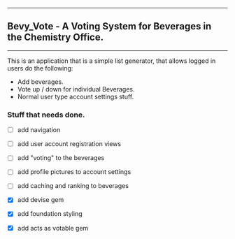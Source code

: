 ------------------------------------------------------------------
## Bevy_Vote - A Voting System for Beverages in the Chemistry Office.
------------------------------------------------------------------

This is an application that is a simple list generator, that allows logged in users do the following:

- Add beverages.
- Vote up / down for individual Beverages.
- Normal user type account settings stuff.


### Stuff that needs done.

- [ ] add navigation
- [ ] add user account registration views
- [ ] add "voting" to the beverages
- [ ] add profile pictures to account settings
- [ ] add caching and ranking to beverages
- [x] add devise gem
- [x] add foundation styling
- [x] add acts as votable gem


